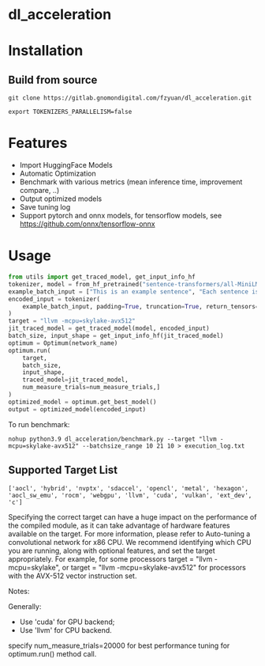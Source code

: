 # dl_acceleration

# Installation
## Build from source
```
git clone https://gitlab.gnomondigital.com/fzyuan/dl_acceleration.git
```
```
export TOKENIZERS_PARALLELISM=false
```
# Features
- Import HuggingFace Models
- Automatic Optimization
- Benchmark with various metrics (mean inference time, improvement compare, ..)
- Output optimized models
- Save tuning log
- Support pytorch and onnx models, for tensorflow models, see https://github.com/onnx/tensorflow-onnx
# Usage
```python
from utils import get_traced_model, get_input_info_hf
tokenizer, model = from_hf_pretrained("sentence-transformers/all-MiniLM-L6-v2")
example_batch_input = ["This is an example sentence", "Each sentence is converted"]
encoded_input = tokenizer(
    example_batch_input, padding=True, truncation=True, return_tensors="pt"
)
target = "llvm -mcpu=skylake-avx512"
jit_traced_model = get_traced_model(model, encoded_input)
batch_size, input_shape = get_input_info_hf(jit_traced_model)
optimum = Optimum(network_name)
optimum.run(
    target,
    batch_size, 
    input_shape,
    traced_model=jit_traced_model,
    num_measure_trials=num_measure_trials,]
)
optimized_model = optimum.get_best_model()
output = optimized_model(encoded_input)
```

To run benchmark:
```
nohup python3.9 dl_acceleration/benchmark.py --target "llvm -mcpu=skylake-avx512" --batchsize_range 10 21 10 > execution_log.txt
```



## Supported Target List
```
['aocl', 'hybrid', 'nvptx', 'sdaccel', 'opencl', 'metal', 'hexagon', 'aocl_sw_emu', 'rocm', 'webgpu', 'llvm', 'cuda', 'vulkan', 'ext_dev', 'c']
```
Specifying the correct target can have a huge impact on the performance of the compiled module, as it can take advantage of hardware features available on the target. For more information, please refer to Auto-tuning a convolutional network for x86 CPU. We recommend identifying which CPU you are running, along with optional features, and set the target appropriately. For example, for some processors target = "llvm -mcpu=skylake", or target = "llvm -mcpu=skylake-avx512" for processors with the AVX-512 vector instruction set.


Notes: 

Generally: 
- Use 'cuda' for GPU backend;
- Use 'llvm' for CPU backend.

specify num_measure_trials=20000 for best performance tuning for optimum.run() method call.